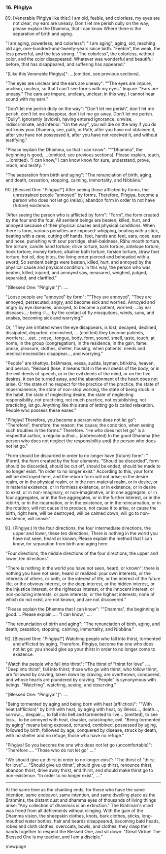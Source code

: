 ### 16. Piṅgiya

89. [Venerable Piṅgiya like this:] I am old, feeble, and colorless, my eyes are
    not clear, my ears are uneasy,
Don't let me perish dully on the way, please explain the Dhamma, that I can know
Where there is the separation of birth and aging.

"I am aging, powerless, and colorless": "'I am aging", aging, old, reaching old
age, one-hundred-and-twenty-years since birth. "Feeble", the weak, the less
powerful, and the less strong. "The colorless", the colorless, without color,
and the color disappeared. Whatever was wonderful and beautiful before, that has
disappeared, and suffering has appeared."

"[Like this Venerable Piṅgiya]": ...(omitted, see previous sections).

"The eyes are unclear and the ears are uneasy": ""The eyes are impure, unclean,
unclear, so that I can't see forms with my eyes." Impure. "Ears are uneasy." The
ears are impure, unclean, unclear; in this way, I cannot hear sound with my
ears."

"Don't let me perish dully on the way": "Don't let me perish", don't let me
perish, don't let me disappear, don't let me go away. Don't let me perish.
"Dully", ignorantly (avidvā), having entered ignorance, unwise, indiscriminate,
and inferior. "On the way", you will die on the way if you do not know your
Dhamma, see, path, or Path, after you have not obtained it, after you have not
possessed it, after you have not received it, and without testifying."

"Please explain the Dhamma, so that I can know": """Dhamma", the beginning is
good, ...(omitted, see previous sections). Please explain, teach, ...(omitted).
"I can know," I can know know for sure, understand, prove, reach, and testify. "

"The separation from birth and aging": "The renunciation of birth, aging, and
death, cessation, stopping, calming, immortality, and Nibbāna."

90. [Blessed One: "Piṅgiya!"] After seeing those afflicted by forms, the
    unrestrained people "annoyed" by forms,
Therefore, Piṅgiya, become a person who does not let go (relax); abandon form in
    order to not have (future) existence.

"After seeing the person who is afflicted by form": "Form", the form created by
the four and the four. All sentient beings are beaten, killed, hurt, and annoyed
because of their physical causes  and physical conditions. When there is form,
various penalties are imposed: whipping, beating with a stick, beating with a
cane, cutting off hands, feet, hands and feet, ears, nose, ears and nose,
punishing with sour porridge, shell-baldness, Rāhu mouth torture, fire torture,
candle hand torture, drive torture, bark torture, antelope torture, hook
torture, money torture, alkaline bath torture, torsion torture, straw foot
torture, hot oil, dog bites, the living order pierced and beheaded with a sword;
So sentient beings were beaten, killed, hurt, and annoyed by the physical cause
and physical condition. In this way, the person who was beaten, killed, injured,
and annoyed saw, measured, weighed, judged, separated, and clarified."

"[Blessed One: "Piṅgiya!"]": ....

"Loose people are "annoyed" by form": ""They are annoyed", "They are annoyed,
persecuted, angry, and become sick and worried. Annoyed and angry by eye
diseases, annoyed, to become a patient, worried; ...by ear diseases...; being
ill...; by the contact of fly mosquitoes, winds, suns, and snakes, becoming sick
and worrying."

Or, "They are irritated when the eye disappears, is lost, decayed, declined,
dissipated, departed, diminished, ... (omitted) they become patients, worriers;
...ear...; nose,, tongue, body, form, sound, smell, taste, touch, at home, in
the group (congregation), in the residence, in the gain, fame, praise, pleasure,
clothes, shelter, housing, when patients' needs and medical necessities
disappear..., and worrying."

"People" are khattiya, brāhmaṇa, vessa, sudda, layman, bhikkhu, heaven, and person.
"Relaxed (lose, it means that in the evil deeds of the body, or in the evil
deeds of speech, or in the evil deeds of the mind, or on the five desires, it
can be turned away, and the abandonment of the heart does not arise. Or the
state of no respect for the practice of the practice, the state of impermanence,
the state of non-stop working, the state of being stuck in the habit, the state
of neglecting desire, the state of neglecting responsibility, not practicing,
not much practice, not establishing, not practicing, let go. Anything like this
state of letting go is called relaxation. People who possess these eases."

"Piṅgiya! Therefore, you become a person who does not let go": "Therefore",
therefore; the reason; the cause; the condition, when seeing such troubles in
the forms." Therefore. "He who does not let go" is a respectful author, a
regular author... (abbreviated) In the good Dhamma (the person who does not
neglect the responsibility and) the person who does not let go."

"Form should be discarded in order to no longer have (future) form": "(Form),
the form created by the four elements. "Should be discarded", form should be
discarded, should be cut off, should be ended, should be made to no longer
exist. "In order to no longer exist." According to this, your form will be
destroyed here, and the reborn form will not arise; in the desire realm, or in
the physical realm, or in the non-material realm, or in desire, or in material
existence, or in formless existence, or in existence, or in desire to exist, or
in non-imaginary, or non-imaginative, or in one aggregate, or in four
aggregates, or in the five aggregates, or in the further interest, or in the
rebirth, or in the incarnation, or in the existence, or in the reincarnation, or
in the rotation, will not cause it to produce, not cause it to arise, or cause
the birth, right here, will be destroyed, will be calmed down, will go to
non-existence, will cease."

91. (Piṅgiya:) In the four directions, the four intermediate directions, the
    upper and lower, these ten directions,
There is nothing in the world you have not seen, heard or known;
Please explain the method that I can know, for separation from birth and aging
    here.

"Four directions, the middle directions of the four directions, the upper and
lower, ten directions".

"There is nothing in the world you have not seen, heard, or known": there is
nothing you have not seen, heard or realized: your own interests, or the
interests of others, or both, or the interest of life, or the interest of the
future life, or the obvious interest, or the deep interest, or the hidden
interest, or the injustice interest, or the righteous interest, or the innocent
interest, or non-polluting interests, or pure interests, or the highest
interests; none of  which do not exist, are not known, and are not discovered."

"Please explain the Dhamma that I can know": ""Dhamma", the beginning is
good.... Please explain .... "I can know," ....

"The renunciation of birth and aging": "The renunciation of birth, aging, and
death, cessation, stopping, calming, immortality, and Nibbāna."

92. [Blessed One: "Piṅgiya!"] Watching people who fall into thirst,
    tormented and afflicted by aging,
Therefore, Piṅgiya, become the one who does not let go: you should give up
    your thirst in order to no longer come to existence.

"Watch the people who fall into thirst": "The thirst of "thirst for love" ....
"Deep into thirst", fall into thirst; those who go with thirst, who follow
thirst, are followed by craving, taken down by craving, are overthrown,
conquered, and whose hearts are plundered by craving. "People" is synonymous
with beings. "Watching", watching, seeing, and observing."

"[Blessed One: "Piṅgiya!"]": ....

"Being tormented by aging and being born with heat (affliction)": ""With heat
(affliction)" by birth with heat, by aging with heat, by illness..., death...,
sorrow..., despair..., to fall into hell and tormented to live... (omitted), to
see loss... to be annoyed with heat, disaster, catastrophe, evil. "Being
tormented by aging" means being exposed, tortured, combined, possessed by aging,
followed by birth, followed by age, conquered by disease, struck by death, with
no shelter and no refuge, those who have no refuge."

"Piṅgiya! So you become the one who does not let go (uncomfortable)": "Therefore
.... "Those who do not let go" ...."

"We should give up thirst in order to no longer exist": "The thirst of "thirst
for love".... "Should give up thirst", should give up thirst, renounce thirst,
abandon thirst, drive away thirst, end thirst, and should make thirst go to
non-existence. "In order to no longer exist", ...."

---

At the same time as the chanting ends, for those who have the same intention,
same endeavor, same intention, and same dwelling place as the Brahmins, the
distant dust and dhamma eyes of thousands of living things arise: "Any
collection of dhammas is an extinction." The Brahman's mind was freed from all
defilements without clinging. With the gain of the Dhamma vision, the sheepskin
clothes, knots, bark clothes, sticks, long-mouthed water bottles, hair and
beards disappeared, becoming bald heads, robes and cloth clothes, overcoats,
bowls, and clothes; they clasp their hands together to respect the Blessed One,
and sit down: "Great Virtue! The Blessed One is my teacher, and I am a
disciple."

\newpage
